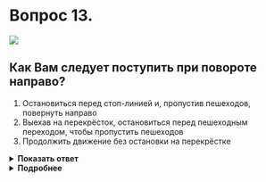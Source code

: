 # Вопрос 13.

![](https://s.drom.ru/i24227/pdd/tickets/2016/1542609103.jpg)

## Как Вам следует поступить при повороте направо?

1. Остановиться перед стоп-линией и, пропустив пешеходов, повернуть направо
2. Выехав на перекрёсток, остановиться перед пешеходным переходом, чтобы пропустить пешеходов
3. Продолжить движение без остановки на перекрёстке

<details>
<summary><b>Показать ответ</b></summary>
Правильный ответ: 2
</details>
<details>
<summary><b>Подробнее</b></summary>
При повороте направо, налево на любом перекрёстке (регулируемом, нерегулируемом) водитель обязан уступить дорогу пешеходам, переходящим проезжую часть дороги, на которую он поворачивает.
(Пункты 6.2, 13.1 ПДД)
</details>